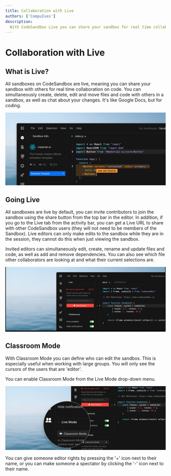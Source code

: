 ```yaml
---
title: Collaboration with Live
authors: ['CompuIves']
description:
  With CodeSandbox Live you can share your sandbox for real time collaboration.
---
```


# Collaboration with Live

## What is Live?

All sandboxes on CodeSandbox are live, meaning you can share your sandbox with
others for real time collaboration on code. You can simultaneously create,
delete, edit and move files and code with others in a sandbox, as well as chat
about your changes. It's like Google Docs, but for coding.

![Live mode](./images/live-screenshot.jpg?v1)

## Going Live

All sandboxes are live by default, you can invite contributors to join the
sandbox using the share button from the top bar in the editor. In addition, if
you go to the Live tab from the activity bar, you can get a Live URL to share with
other CodeSandbox users (they will not need to be members of the Sandbox). 
Live editors can only make edits to the sandbox while they are in the
session, they cannot do this when just viewing the sandbox.

Invited editors can simultaneously edit, create, rename and update files and
code, as well as add and remove dependencies. You can also see which file other
collaborators are looking at and what their current selections are.

![Going Live](./images/live-live.jpg)

## Classroom Mode

With Classroom Mode you can define who can edit the sandbox. This is especially
useful when working with large groups. You will only see the cursors of the
users that are 'editor'.

You can enable Classroom Mode from the Live Mode drop-down menu.

![Classroom mode](./images/live-classroom.jpg)

You can give someone editor rights by pressing the '+' icon next to their name,
or you can make someone a spectator by clicking the '-' icon next to their name.
